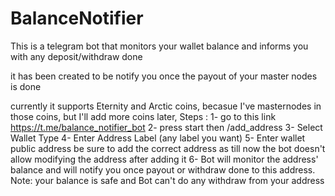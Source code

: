 # BalanceNotifier

This is a telegram bot that monitors your wallet balance and informs you with any deposit/withdraw done

it has been created to be notify you once the payout of your master nodes is done

currently it supports Eternity and Arctic coins, becasue I've masternodes in those coins, but I'll add more coins later,
Steps :
1- go to this link
https://t.me/balance_notifier_bot
2- press start then /add_address
3- Select Wallet Type
4- Enter Address Label (any label you want)
5- Enter wallet public address
be sure to add the correct address as till now the bot doesn't allow modifying the address after adding it
6- Bot will monitor the address' balance and will notify you once payout or withdraw done to this address.
Note:
your balance is safe and Bot can't do any withdraw from your address

